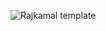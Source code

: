 

![Rajkamal template](https://user-images.githubusercontent.com/69305026/146653227-d75fb2a0-d23b-4aeb-887c-1542457a46b8.png)
